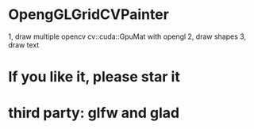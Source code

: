 # OpengGLGridCVPainter
1, draw multiple opencv cv::cuda::GpuMat with opengl
2, draw shapes
3, draw text

# If you like it, please star it

# third party: glfw and glad
